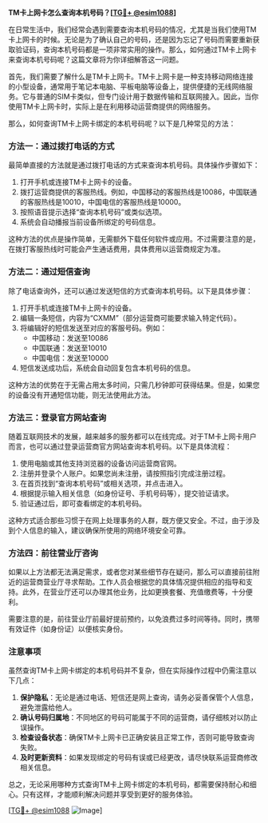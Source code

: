 **TM卡上网卡怎么查询本机号码？[[TG💪+ @esim1088](https://t.me/s/esim1088)]**

在日常生活中，我们经常会遇到需要查询本机号码的情况，尤其是当我们使用TM卡上网卡的时候。无论是为了确认自己的号码，还是因为忘记了号码而需要重新获取验证码，查询本机号码都是一项非常实用的操作。那么，如何通过TM卡上网卡来查询本机号码呢？这篇文章将为你详细解答这一问题。

首先，我们需要了解什么是TM卡上网卡。TM卡上网卡是一种支持移动网络连接的小型设备，通常用于笔记本电脑、平板电脑等设备上，提供便捷的无线网络服务。它与普通的SIM卡类似，但专门设计用于数据传输和互联网接入。因此，当你使用TM卡上网卡时，实际上是在利用移动运营商提供的网络服务。

那么，如何查询TM卡上网卡绑定的本机号码呢？以下是几种常见的方法：

### 方法一：通过拨打电话的方式

最简单直接的方法就是通过拨打电话的方式来查询本机号码。具体操作步骤如下：

1. 打开手机或连接TM卡上网卡的设备。
2. 拨打运营商提供的客服热线。例如，中国移动的客服热线是10086，中国联通的客服热线是10010，中国电信的客服热线是10000。
3. 按照语音提示选择“查询本机号码”或类似选项。
4. 系统会自动播报当前设备所绑定的号码信息。

这种方法的优点是操作简单，无需额外下载任何软件或应用。不过需要注意的是，在拨打客服热线时可能会产生通话费用，具体费用以运营商规定为准。

### 方法二：通过短信查询

除了电话查询外，还可以通过发送短信的方式查询本机号码。以下是具体步骤：

1. 打开手机或连接TM卡上网卡的设备。
2. 编辑一条短信，内容为“CXMM”（部分运营商可能要求输入特定代码）。
3. 将编辑好的短信发送至对应的客服号码。例如：
   - 中国移动：发送至10086
   - 中国联通：发送至10010
   - 中国电信：发送至10000
4. 短信发送成功后，系统会自动回复包含本机号码的信息。

这种方法的优势在于无需占用太多时间，只需几秒钟即可获得结果。但是，如果您的设备没有开通短信功能，则无法使用此方法。

### 方法三：登录官方网站查询

随着互联网技术的发展，越来越多的服务都可以在线完成。对于TM卡上网卡用户而言，也可以通过登录运营商官方网站查询本机号码。以下是具体流程：

1. 使用电脑或其他支持浏览器的设备访问运营商官网。
2. 注册并登录个人账户。如果您尚未注册，请按照指引完成注册过程。
3. 在首页找到“查询本机号码”或相关选项，并点击进入。
4. 根据提示输入相关信息（如身份证号、手机号码等），提交验证请求。
5. 验证通过后，即可查看绑定的本机号码。

这种方式适合那些习惯于在网上处理事务的人群，既方便又安全。不过，由于涉及到个人信息的输入，建议确保所使用的网络环境安全可靠。

### 方法四：前往营业厅咨询

如果以上方法都无法满足需求，或者您对某些细节存在疑问，那么可以直接前往附近的运营商营业厅寻求帮助。工作人员会根据您的具体情况提供相应的指导和支持。此外，在营业厅还可以办理其他业务，比如更换套餐、充值缴费等，十分便利。

需要注意的是，前往营业厅前最好提前预约，以免浪费过多时间等待。同时，携带有效证件（如身份证）以便核实身份。

### 注意事项

虽然查询TM卡上网卡绑定的本机号码并不复杂，但在实际操作过程中仍需注意以下几点：

1. **保护隐私**：无论是通过电话、短信还是网上查询，请务必妥善保管个人信息，避免泄露给他人。
2. **确认号码归属地**：不同地区的号码可能属于不同的运营商，请仔细核对以防止误操作。
3. **检查设备状态**：确保TM卡上网卡已正确安装且正常工作，否则可能导致查询失败。
4. **及时更新资料**：如果发现绑定的号码有误或已经更改，请尽快联系运营商修改相关信息。

总之，无论采用哪种方式查询TM卡上网卡绑定的本机号码，都需要保持耐心和细心。只有这样，才能顺利解决问题并享受到更好的服务体验。

[[TG💪+ @esim1088](https://t.me/s/esim1088) ![Image](https://i.postimg.cc/4NQfJmqS/Snipaste-2025-05-13-00-14-12.png)]